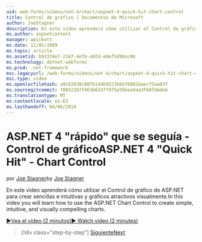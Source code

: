 ```yaml
---
uid: web-forms/videos/net-4/chart/aspnet-4-quick-hit-chart-control
title: Control de gráfico | Documentos de Microsoft
author: JoeStagner
description: En este vídeo aprenderá cómo utilizar el Control de gráfico de ASP.NET para crear sencillas e intuitivas y gráficos atractivos visualmente.
ms.author: aspnetcontent
manager: wpickett
ms.date: 11/05/2009
ms.topic: article
ms.assetid: b93334e7-2167-4efb-a92d-e0ef5d98ac06
ms.technology: dotnet-webforms
ms.prod: .net-framework
msc.legacyurl: /web-forms/videos/net-4/chart/aspnet-4-quick-hit-chart-control
msc.type: video
ms.openlocfilehash: a9c63938c00fb144b9223b6bf68024aecf5aa83f
ms.sourcegitcommit: f8852267f463b62d7f975e56bea9aa3f68fbbdeb
ms.translationtype: MT
ms.contentlocale: es-ES
ms.lasthandoff: 04/06/2018
---
```

<a name="aspnet-4-quick-hit---chart-control"></a><span data-ttu-id="6002c-103">ASP.NET 4 "rápido" que se seguía - Control de gráfico</span><span class="sxs-lookup"><span data-stu-id="6002c-103">ASP.NET 4 "Quick Hit" - Chart Control</span></span>
====================
<span data-ttu-id="6002c-104">por [Joe Stagner](https://github.com/JoeStagner)</span><span class="sxs-lookup"><span data-stu-id="6002c-104">by [Joe Stagner](https://github.com/JoeStagner)</span></span>

<span data-ttu-id="6002c-105">En este vídeo aprenderá cómo utilizar el Control de gráfico de ASP.NET para crear sencillas e intuitivas y gráficos atractivos visualmente.</span><span class="sxs-lookup"><span data-stu-id="6002c-105">In this video you will learn how to use the ASP.NET Chart Control to create simple, intuitive, and visually compelling charts.</span></span> 

[<span data-ttu-id="6002c-106">&#9654;Vea el vídeo (2 minutos)</span><span class="sxs-lookup"><span data-stu-id="6002c-106">&#9654; Watch video (2 minutes)</span></span>](https://channel9.msdn.com/Blogs/ASP-NET-Site-Videos/aspnet-4-quick-hit-chart-control)

> [!div class="step-by-step"]
> [<span data-ttu-id="6002c-107">Siguiente</span><span class="sxs-lookup"><span data-stu-id="6002c-107">Next</span></span>](aspnet-4-how-do-i-introducing-the-new-chart-control-in-visual-studio-2010.md)

